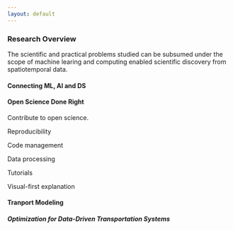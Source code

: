 ```yaml
---
layout: default
---
```


### Research Overview

The scientific and practical problems studied can be subsumed under the scope of machine learing and computing enabled scientific discovery from spatiotemporal data.

#### Connecting ML, AI and DS

#### Open Science Done Right

Contribute to open science.

Reproducibility

Code management

Data processing

Tutorials

Visual-first explanation

#### Tranport Modeling

##### Optimization for Data-Driven Transportation Systems



<br>
<br>